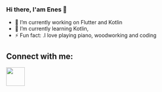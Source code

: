 ### Hi there, I'am Enes 👋

- 🔭 I’m currently working on Flutter and Kotlin
- 🌱 I’m currently learning Kotlin,
- ⚡ Fun fact: .I love playing piano, woodworking and coding

## Connect with me:
[<img src="https://cdn-icons-png.flaticon.com/512/2111/2111463.png" height="50">](https://www.instagram.com/enes_algan76/)

